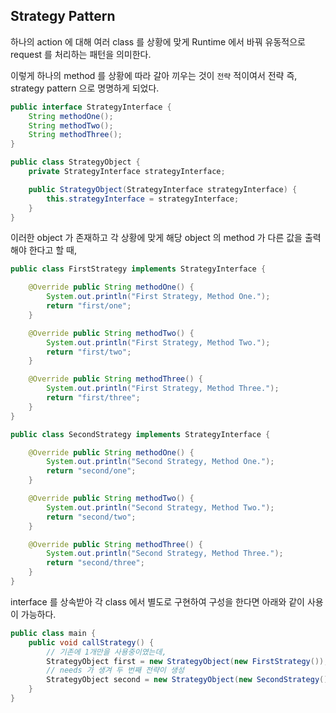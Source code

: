 ## Strategy Pattern

하나의 action 에 대해 여러 class 를 상황에 맞게 Runtime 에서 바꿔 유동적으로 request 를 처리하는 패턴을 의미한다.

이렇게 하나의 method 를 상황에 따라 갈아 끼우는 것이 `전략` 적이여서 전략 즉, strategy pattern 으로 명명하게 되었다.

```java
public interface StrategyInterface {
	String methodOne();
	String methodTwo();
	String methodThree();
}

public class StrategyObject {
	private StrategyInterface strategyInterface;

	public StrategyObject(StrategyInterface strategyInterface) {
		this.strategyInterface = strategyInterface;
	}
}

```
이러한 object 가 존재하고 각 상황에 맞게 해당 object 의 method 가 다른 값을 출력해야 한다고 할 때,
```java
public class FirstStrategy implements StrategyInterface {

	@Override public String methodOne() {
		System.out.println("First Strategy, Method One.");
		return "first/one";
	}

	@Override public String methodTwo() {
		System.out.println("First Strategy, Method Two.");
		return "first/two";
	}

	@Override public String methodThree() {
		System.out.println("First Strategy, Method Three.");
		return "first/three";
	}
}

public class SecondStrategy implements StrategyInterface {

	@Override public String methodOne() {
		System.out.println("Second Strategy, Method One.");
		return "second/one";
	}

	@Override public String methodTwo() {
		System.out.println("Second Strategy, Method Two.");
		return "second/two";
	}

	@Override public String methodThree() {
		System.out.println("Second Strategy, Method Three.");
		return "second/three";
	}
}
```

interface 를 상속받아 각 class 에서 별도로 구현하여 구성을 한다면 아래와 같이 사용이 가능하다.

```java
public class main {
	public void callStrategy() {
		// 기존에 1개만을 사용중이였는데,
		StrategyObject first = new StrategyObject(new FirstStrategy());
		// needs 가 생겨 두 번째 전략이 생성
		StrategyObject second = new StrategyObject(new SecondStrategy());
    }
}
```